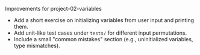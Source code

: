 Improvements for project-02-variables

- Add a short exercise on initializing variables from user input and printing them.
- Add unit-like test cases under `tests/` for different input permutations.
- Include a small "common mistakes" section (e.g., uninitialized variables, type mismatches).
